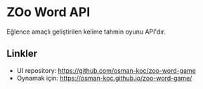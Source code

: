 # ZOo Word API

Eğlence amaçlı geliştirilen kelime tahmin oyunu API'dır.

## Linkler

- UI repository: https://github.com/osman-koc/zoo-word-game
- Oynamak için: https://osman-koc.github.io/zoo-word-game/